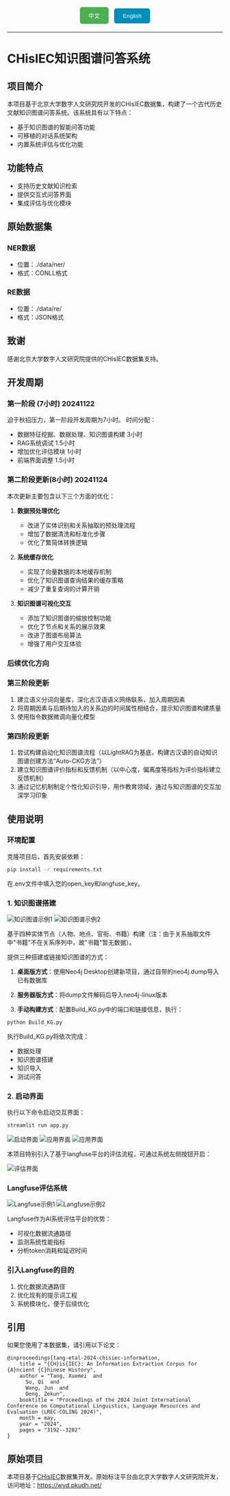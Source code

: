 <div align="center">
  <button onclick="switchLanguage('chinese')" style="padding: 10px 20px; background-color: #4CAF50; color: white; text-decoration: none; border-radius: 5px; margin: 5px; border: none; cursor: pointer;">中文</button>
  <button onclick="switchLanguage('english')" style="padding: 10px 20px; background-color: #008CBA; color: white; text-decoration: none; border-radius: 5px; margin: 5px; border: none; cursor: pointer;">English</button>
</div>

<script>
function switchLanguage(lang) {
  // 隐藏所有语言内容
  document.getElementById('chinese').style.display = 'none';
  document.getElementById('english').style.display = 'none';
  // 显示选中的语言内容
  document.getElementById(lang).style.display = 'block';
}

// 默认显示中文
window.onload = function() {
  switchLanguage('chinese');
}
</script>

---

<div id="chinese" style="display: block;">

# CHisIEC知识图谱问答系统

## 项目简介
本项目基于北京大学数字人文研究院开发的CHisIEC数据集，构建了一个古代历史文献知识图谱问答系统。该系统具有以下特点：
- 基于知识图谱的智能问答功能
- 可移植的对话系统架构
- 内置系统评估与优化功能

## 功能特点
- 支持历史文献知识检索
- 提供交互式问答界面
- 集成评估与优化模块

## 原始数据集
### NER数据
- 位置：./data/ner/
- 格式：CONLL格式

### RE数据
- 位置：./data/re/
- 格式：JSON格式

## 致谢
感谢北京大学数字人文研究院提供的CHisIEC数据集支持。

## 开发周期
### 第一阶段 (7小时) 20241122
迫于秋招压力，第一阶段开发周期为7小时。
时间分配：
- 数据特征挖掘、数据处理、知识图谱构建  3小时
- RAG系统调试  1.5小时
- 增加优化评估模块  1小时
- 前端界面调整  1.5小时

### 第二阶段更新(8小时) 20241124
本次更新主要包含以下三个方面的优化：

1. **数据预处理优化**
   - 改进了实体识别和关系抽取的预处理流程
   - 增加了数据清洗和标准化步骤
   - 优化了繁简体转换逻辑

2. **系统缓存优化**
   - 实现了向量数据的本地缓存机制
   - 优化了知识图谱查询结果的缓存策略
   - 减少了重复查询的计算开销

3. **知识图谱可视化交互**
   - 添加了知识图谱的缩放控制功能
   - 优化了节点和关系的展示效果
   - 改进了图谱布局算法
   - 增强了用户交互体验

### 后续优化方向
### 第三阶段更新
1. 建立语义分词向量库，深化古汉语语义网络联系，加入周期因素
2. 将周期因素与后期待加入的关系边的时间属性相结合，提示知识图谱构建质量
3. 使用指令数据微调向量化模型

### 第四阶段更新
1. 尝试构建自动化知识图谱流程（以LightRAG为基底，构建古汉语的自动知识图谱创建方法“Auto-CKG方法”）
2. 建立知识图谱评价指标和反馈机制（以中心度，偏离度等指标为评价指标建立反馈机制）
3. 通过记忆机制制定个性化知识引导，用作教育领域，通过与知识图谱的交互加深学习印象

## 使用说明

### 环境配置
克隆项目后，首先安装依赖：
```bash
pip install -r requirements.txt
```

在.env文件中填入您的open_key和langfuse_key。

### 1. 知识图谱搭建
![知识图谱示例1](/docs/images/KG_1.png)
![知识图谱示例2](/docs/images/KG_2.png)

基于四种实体节点（人物、地点、官衔、书籍）构建（注：由于关系抽取文件中"书籍"不在关系序列中，故"书籍"暂无数据）。

提供三种搭建或链接知识图谱的方式：

1. **桌面版方式**：使用Neo4j Desktop创建新项目，通过自带的neo4j.dump导入已有数据库

2. **服务器版方式**：将dump文件解码后导入neo4j-linux版本

3. **手动构建方式**：配置Build_KG.py中的端口和链接信息，执行：
```bash
python Build_KG.py
```

执行Build_KG.py将依次完成：
- 数据处理
- 知识图谱搭建
- 知识导入
- 测试问答

### 2. 启动界面
执行以下命令启动交互界面：
```bash
streamlit run app.py
```
![启动界面](/docs/images/run_1.png)
![应用界面](/docs/images/run_2.png)
![应用界面](/docs/images/App_1.png)

本项目特别引入了基于langfuse平台的评估流程，可通过系统左侧按钮开启：

![评估界面](/docs/images/App_2.png)

### Langfuse评估系统
![Langfuse示例1](/docs/images/Langfuse_1.png)
![Langfuse示例2](/docs/images/Langfuse_2.png)

Langfuse作为AI系统评估平台的优势：
- 可视化数据流通路径
- 监测系统性能指标
- 分析token消耗和延迟时间

### 引入Langfuse的目的
1. 优化数据流通路径
2. 优化现有的提示词工程
3. 系统模块化，便于后续优化

## 引用
如果您使用了本数据集，请引用以下论文：
```
@inproceedings{tang-etal-2024-chisiec-information,
    title = "{CH}is{IEC}: An Information Extraction Corpus for {A}ncient {C}hinese History",
    author = "Tang, Xuemei  and
      Su, Qi  and
      Wang, Jun  and
      Deng, Zekun",
    booktitle = "Proceedings of the 2024 Joint International Conference on Computational Linguistics, Language Resources and Evaluation (LREC-COLING 2024)",
    month = may,
    year = "2024",
    pages = "3192--3202"
}
```

## 原始项目
本项目基于[CHisIEC](https://github.com/tangxuemei1995/CHisIEC)数据集开发。原始标注平台由北京大学数字人文研究院开发，访问地址：https://wyd.pkudh.net/

</div>

<div id="english" style="display: none;">

# CHisIEC Knowledge Graph QA System

## Project Introduction
This project builds an ancient Chinese historical literature knowledge graph QA system based on the CHisIEC dataset developed by the Digital Humanities Research Institute of Peking University. The system features:
- Knowledge graph-based intelligent Q&A functionality
- Portable dialogue system architecture
- Built-in system evaluation and optimization

## Features
- Historical literature knowledge retrieval
- Interactive Q&A interface
- Integrated evaluation and optimization modules

## Original Dataset
### NER Data
- Location: ./data/ner/
- Format: CONLL format

### RE Data
- Location: ./data/re/
- Format: JSON format

## Acknowledgments
Thanks to the Digital Humanities Research Institute of Peking University for providing the CHisIEC dataset support.

## Development Timeline
### Phase 1 (7 hours) 20241122
Initial development phase completed in 7 hours due to job hunting pressure.
Time allocation:
- Data feature mining, processing, and knowledge graph construction: 3 hours
- RAG system debugging: 1.5 hours
- Evaluation module implementation: 1 hour
- Frontend interface adjustment: 1.5 hours

### Phase 2 Update (8 hours) 20241124
This update includes three main optimizations:

1. **Data Preprocessing Optimization**
   - Improved entity recognition and relationship extraction preprocessing
   - Added data cleaning and standardization steps
   - Optimized traditional-simplified Chinese conversion

2. **System Cache Optimization**
   - Implemented local caching for vector data
   - Optimized knowledge graph query result caching
   - Reduced computational overhead for repeated queries

3. **Knowledge Graph Visualization Interaction**
   - Added knowledge graph zoom control
   - Enhanced node and relationship display
   - Improved graph layout algorithm
   - Enhanced user interaction experience

### Future Optimization
### Phase 3 Updates
1. Establish semantic word segmentation vector library, deepen ancient Chinese semantic network connections, add periodic factors
2. Combine periodic factors with time attributes of relationship edges to enhance knowledge graph construction quality
3. Use instruction data to fine-tune vectorization models

### Phase 4 Updates
1. Attempt to build automated knowledge graph process (based on LightRAG, construct "Auto-CKG method" for ancient Chinese)
2. Establish knowledge graph evaluation metrics and feedback mechanism
3. Develop personalized knowledge guidance through memory mechanisms for educational applications

## Usage Instructions

### Environment Setup
After cloning the project, first install dependencies:
```bash
pip install -r requirements.txt
```

Fill in your open_key and langfuse_key in the .env file.

### 1. Knowledge Graph Construction
![Knowledge Graph Example 1](/docs/images/KG_1.png)
![Knowledge Graph Example 2](/docs/images/KG_2.png)

Built based on four entity nodes (People, Places, Official Titles, Books) (Note: "Books" currently has no data as it's not in the relationship sequence).

Three ways to build or connect to the knowledge graph:

1. **Desktop Version**: Create new project using Neo4j Desktop, import existing database via neo4j.dump

2. **Server Version**: Import decoded dump file to neo4j-linux version

3. **Manual Construction**: Configure port and connection information in Build_KG.py, execute:
```bash
python Build_KG.py
```

Build_KG.py will complete:
- Data processing
- Knowledge graph construction
- Knowledge import
- Test Q&A

### 2. Launch Interface
Execute the following command to start the interactive interface:
```bash
streamlit run app.py
```

[Rest of the content including Langfuse evaluation system, citations, etc.]

</div>
